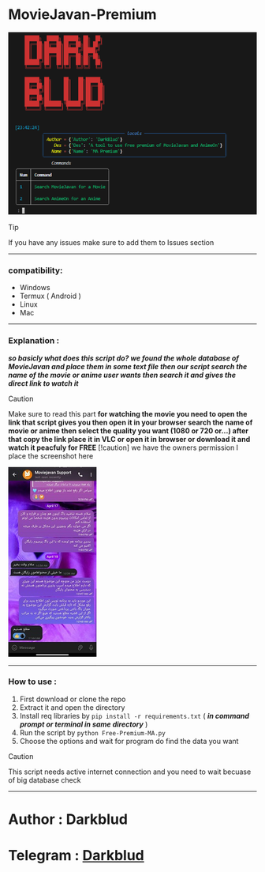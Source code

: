 # MovieJavan-Premium

![screenshot of script](database/image.png)

> [!TIP]
> If you have any issues make sure to add them to Issues section
--------------------------------------------------------
### compatibility:
   - Windows
   - Termux ( Android )
   - Linux
   - Mac
--------------------------------------
### Explanation :
***so basicly what does this script do? we found the whole database of MovieJavan and place them in some text file then our script search the name of the movie or anime user wants then search it and gives the direct link to watch it***
> [!caution]
> Make sure to read this part
**for watching the movie you need to open the link that script gives you then open it in your browser search the name of movie or anime then select the quality you want (1080 or 720 or...) after that copy the link place it in VLC or open it in browser or download it and watch it peacfuly for FREE**
> [!caution]
> we have the owners permission I place the screenshot here

![Permission of the owner of Movie Javan](database/per.png)


--------------------------------
### How to use : 
  1. First download or clone the repo
  2. Extract it and open the directory
  3. Install req libraries by ``` pip install -r requirements.txt ``` ( ***in command prompt or terminal in same directory*** )
  4. Run the script by ``` python Free-Premium-MA.py ```
  5. Choose the options and wait for program do find the data you want

> [!caution]
> This script needs active internet connection and you need to wait becuase of big database check
----------------------------------- 
# Author : Darkblud 
# Telegram : [Darkblud](https://t.me/darkblud)
